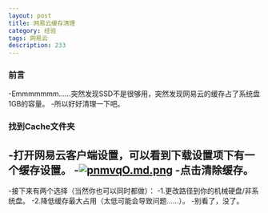 ```yaml
---
layout: post
title: 网易云缓存清理
category: 经验
tags: 网易云
description: 233
---
```


### 前言

-Emmmmmmm......突然发现SSD不是很够用，突然发现网易云的缓存占了系统盘1GB的容量。
-所以好好清理一下吧。

### 找到Cache文件夹
-打开网易云客户端设置，可以看到下载设置项下有一个缓存设置。
-[![pnmvqO.md.png](https://s1.ax1x.com/2018/01/08/pnmvqO.md.png)](https://imgchr.com/i/pnmvqO)
-点击清除缓存。
-
-接下来有两个选择（当然你也可以同时都做）：
-1.更改路径到你的机械硬盘/非系统盘。
-2.降低缓存最大占用（太低可能会导致问题......）。
-别看了，没了。


